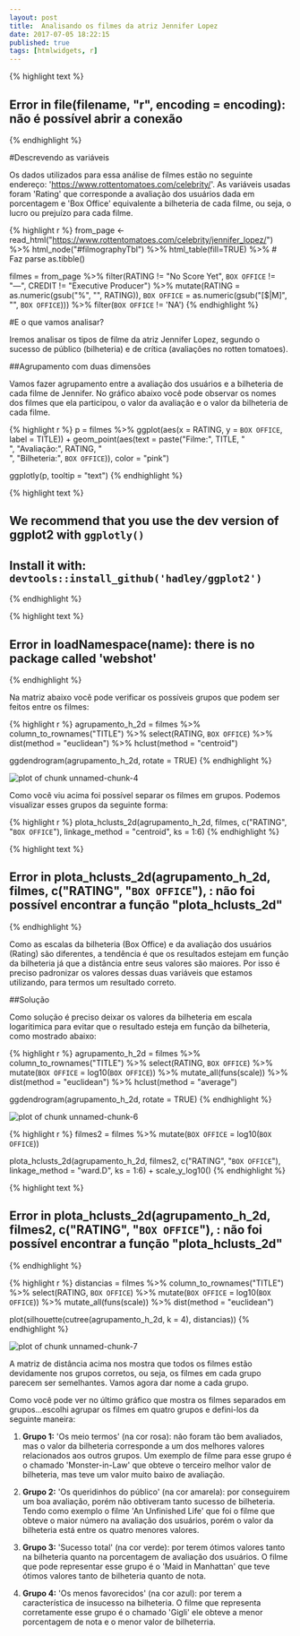 ```yaml
---
layout: post
title:  Analisando os filmes da atriz Jennifer Lopez
date: 2017-07-05 18:22:15
published: true
tags: [htmlwidgets, r]
---
```




{% highlight text %}
## Error in file(filename, "r", encoding = encoding): não é possível abrir a conexão
{% endhighlight %}


#Descrevendo as variáveis

Os dados utilizados para essa análise de filmes estão no seguinte endereço: 'https://www.rottentomatoes.com/celebrity/'. As variáveis usadas foram 'Rating' que corresponde a avaliação dos usuários dada em porcentagem e 'Box Office' equivalente a bilheteria de cada filme, ou seja, o lucro ou prejuízo para cada filme.


{% highlight r %}
from_page <- read_html("https://www.rottentomatoes.com/celebrity/jennifer_lopez/") %>% 
    html_node("#filmographyTbl") %>% 
    html_table(fill=TRUE) %>% # Faz parse
    as.tibble()

filmes = from_page %>% 
    filter(RATING != "No Score Yet", 
           `BOX OFFICE` != "—", 
           CREDIT != "Executive Producer") %>%
    mutate(RATING = as.numeric(gsub("%", "", RATING)), 
           `BOX OFFICE` = as.numeric(gsub("[$|M]", "", `BOX OFFICE`))) %>% 
    filter(`BOX OFFICE` != 'NA') 
{% endhighlight %}

#E o que vamos analisar?

Iremos analisar os tipos de filme da atriz Jennifer Lopez, segundo o sucesso de público (bilheteria) e de crítica (avaliações no rotten tomatoes). 


##Agrupamento com duas dimensões

Vamos fazer agrupamento entre a avaliação dos usuários e a bilheteria de cada filme de Jennifer. No gráfico abaixo você pode observar os nomes dos filmes que ela participou, o valor da avaliação e o valor da bilheteria de cada filme.


{% highlight r %}
p = filmes %>% 
    ggplot(aes(x = RATING, y = `BOX OFFICE`, label = TITLE)) + 
    geom_point(aes(text = paste("Filme:", TITLE, "<br>", "Avaliação:", RATING, "<br>", "Bilheteria:", `BOX OFFICE`)), 
             color = "pink") 
  
ggplotly(p, tooltip = "text")
{% endhighlight %}



{% highlight text %}
## We recommend that you use the dev version of ggplot2 with `ggplotly()`
## Install it with: `devtools::install_github('hadley/ggplot2')`
{% endhighlight %}



{% highlight text %}
## Error in loadNamespace(name): there is no package called 'webshot'
{% endhighlight %}

Na matriz abaixo você pode verificar os possíveis grupos que podem ser feitos entre os filmes:


{% highlight r %}
agrupamento_h_2d = filmes %>% 
    column_to_rownames("TITLE") %>%
    select(RATING, `BOX OFFICE`) %>%
    dist(method = "euclidean") %>% 
    hclust(method = "centroid")

ggdendrogram(agrupamento_h_2d, rotate = TRUE)
{% endhighlight %}

![plot of chunk unnamed-chunk-4](/portfolio-analisesfigure/source/Problema3-CP1/2017-06-16-Problema3-CP1/unnamed-chunk-4-1.png)

Como você viu acima foi possível separar os filmes em grupos. Podemos visualizar esses grupos da seguinte forma:


{% highlight r %}
plota_hclusts_2d(agrupamento_h_2d,
                 filmes,
                 c("RATING", "`BOX OFFICE`"),
                 linkage_method = "centroid", ks = 1:6)
{% endhighlight %}



{% highlight text %}
## Error in plota_hclusts_2d(agrupamento_h_2d, filmes, c("RATING", "`BOX OFFICE`"), : não foi possível encontrar a função "plota_hclusts_2d"
{% endhighlight %}

Como as escalas da bilheteria (Box Office) e  da avaliação dos usuários (Rating) são diferentes, a tendência é que os resultados estejam em função da bilheteria já que a distância entre seus valores são maiores. Por isso é preciso padronizar os valores dessas duas variáveis que estamos utilizando, para termos um resultado correto.

##Solução

Como solução é preciso deixar os valores da bilheteria em escala logaritimica para evitar que o resultado esteja em função da bilheteria, como mostrado abaixo:


{% highlight r %}
agrupamento_h_2d = filmes %>% 
    column_to_rownames("TITLE") %>%
    select(RATING, `BOX OFFICE`) %>% 
    mutate(`BOX OFFICE` = log10(`BOX OFFICE`)) %>%
    mutate_all(funs(scale)) %>%
    dist(method = "euclidean") %>% 
    hclust(method = "average")

ggdendrogram(agrupamento_h_2d, rotate = TRUE)
{% endhighlight %}

![plot of chunk unnamed-chunk-6](/portfolio-analisesfigure/source/Problema3-CP1/2017-06-16-Problema3-CP1/unnamed-chunk-6-1.png)

{% highlight r %}
filmes2 = filmes %>% mutate(`BOX OFFICE` = log10(`BOX OFFICE`))

plota_hclusts_2d(agrupamento_h_2d,
                 filmes2,
                 c("RATING", "`BOX OFFICE`"),
                 linkage_method = "ward.D", ks = 1:6) + scale_y_log10()
{% endhighlight %}



{% highlight text %}
## Error in plota_hclusts_2d(agrupamento_h_2d, filmes2, c("RATING", "`BOX OFFICE`"), : não foi possível encontrar a função "plota_hclusts_2d"
{% endhighlight %}


{% highlight r %}
distancias = filmes %>% 
    column_to_rownames("TITLE") %>%
    select(RATING, `BOX OFFICE`) %>% 
    mutate(`BOX OFFICE` = log10(`BOX OFFICE`)) %>% 
    mutate_all(funs(scale)) %>% 
    dist(method = "euclidean")

plot(silhouette(cutree(agrupamento_h_2d, k = 4), distancias))
{% endhighlight %}

![plot of chunk unnamed-chunk-7](/portfolio-analisesfigure/source/Problema3-CP1/2017-06-16-Problema3-CP1/unnamed-chunk-7-1.png)

A matriz de distância acima nos mostra que todos os filmes estão devidamente nos grupos corretos, ou seja, os filmes em cada grupo parecem ser semelhantes. Vamos agora dar nome a cada grupo.


Como você pode ver no último gráfico que mostra os filmes separados em grupos...escolhi agrupar os filmes em quatro grupos e defini-los da seguinte maneira: 

1) **Grupo 1:** 'Os meio termos' (na cor rosa): não foram tão bem avaliados, mas o valor da bilheteria corresponde a um dos melhores valores relacionados aos outros grupos. Um exemplo de filme para esse grupo é o chamado 'Monster-in-Law' que obteve o terceiro melhor valor de bilheteria, mas teve um valor muito baixo de avaliação.

2) **Grupo 2:** 'Os queridinhos do público' (na cor amarela): por conseguirem um boa avaliação, porém não obtiveram tanto sucesso de bilheteria. Tendo como exemplo o filme 'An Unfinished Life' que foi o filme que obteve o maior número na avaliação dos usuários, porém o valor da bilheteria está entre os quatro menores valores. 

3) **Grupo 3:** 'Sucesso total' (na cor verde): por terem ótimos valores tanto na bilheteria quanto na porcentagem de avaliação dos usuários. O filme que pode representar esse grupo é o 'Maid in Manhattan' que teve ótimos valores tanto de bilheteria quanto de nota.

4) **Grupo 4:** 'Os menos favorecidos' (na cor azul): por terem a característica de insucesso na bilheteria. O filme que representa corretamente esse grupo é o chamado 'Gigli' ele obteve a menor porcentagem de nota e o menor valor de bilheterria.



